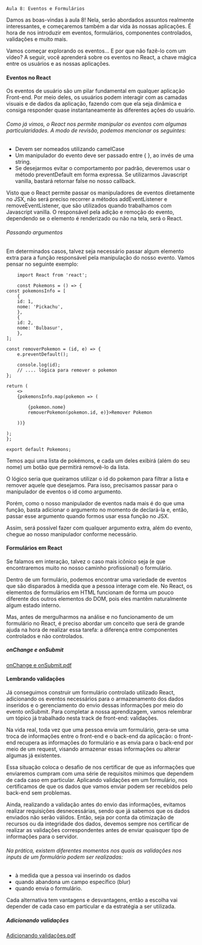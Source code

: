     Aula 8: Eventos e Formulários

Damos as boas-vindas à aula 8! Nela, serão abordados assuntos realmente interessantes, e começaremos também a dar vida às nossas aplicações. É hora de nos introduzir em eventos, formulários, componentes controlados, validações e muito mais.

Vamos começar explorando os eventos… E por que não fazê-lo com um vídeo? A seguir, você aprenderá sobre os eventos no React, a chave mágica entre os usuários e as nossas aplicações.

#### Eventos no React

Os eventos de usuário são um pilar fundamental em qualquer aplicação Front-end. Por meio deles, os usuários podem interagir com as camadas visuais e de dados da aplicação, fazendo com que ela seja dinâmica e consiga responder quase instantaneamente às diferentes ações do usuário.

###### Como já vimos, o React nos permite manipular os eventos com algumas particularidades. A modo de revisão, podemos mencionar os seguintes:

- Devem ser nomeados utilizando camelCase
- Um manipulador do evento deve ser passado entre { }, ao invés de uma string.
- Se desejarmos evitar o comportamento por padrão, deveremos usar o método preventDefault em forma expressa. Se utilizarmos Javascript vanilla, bastará retornar false no nosso callback.

Visto que o React permite passar os manipuladores de eventos diretamente no JSX, não será preciso recorrer a métodos addEventListener e removeEventListener, que são utilizados quando trabalhamos com Javascript vanilla. O responsável pela adição e remoção do evento, dependendo se o elemento é renderizado ou não na tela, será o React.

###### Passando argumentos

Em determinados casos, talvez seja necessário passar algum elemento extra para a função responsável pela manipulação do nosso evento. Vamos pensar no seguinte exemplo:


        import React from 'react';

        const Pokemons = () => {
    const pokemonsInfo = [
        {
        id: 1,
        nome: 'Pickachu',
        },
        {
        id: 2,
        nome: 'Bulbasur',
        },
    ];
    
    const removerPokemon = (id, e) => {
        e.preventDefault();
    
        console.log(id);
        // .... lógica para remover o pokemon
    };
    
    return (
        <>
        {pokemonsInfo.map(pokemon => (
            
            {pokemon.nome}
            removerPokemon(pokemon.id, e)}>Remover Pokemon
            
        ))}
        
    );
    };

    export default Pokemons;

Temos aqui uma lista de pokémons, e cada um deles exibirá (além do seu nome) um botão que permitirá removê-lo da lista.

O lógico seria que queiramos utilizar o id do pokemon para filtrar a lista e remover aquele que desejamos. Para isso, precisamos passar para o manipulador de eventos o id como argumento.

Porém, como o nosso manipulador de eventos nada mais é do que uma função, basta adicionar o argumento no momento de declará-la e, então, passar esse argumento quando formos usar essa função no JSX.

Assim, será possível fazer com qualquer argumento extra, além do evento, chegue ao nosso manipulador conforme necessário.


#### Formulários em React

Se falamos em interação, talvez o caso mais icônico seja (e que encontraremos muito no nosso caminho profissional) o formulário.

Dentro de um formulário, podemos encontrar uma variedade de eventos que são disparados à medida que a pessoa interage com ele. No React, os elementos de formulários em HTML funcionam de forma um pouco diferente dos outros elementos do DOM, pois eles mantêm naturalmente algum estado interno.

Mas, antes de mergulharmos na análise e no funcionamento de um formulário no React, é preciso abordar um conceito que será de grande ajuda na hora de realizar essa tarefa: a diferença entre componentes controlados e não controlados.

##### onChange e onSubmit

[onChange e onSubmit.pdf](https://github.com/1pretom/TechDeveloper/blob/main/FrontEnd-3/Aula8/3.4.%20onChange%20e%20onSubmit%20em%20a%C3%A7%C3%A3o%20.pdf)

#### Lembrando validações

Já conseguimos construir um formulário controlado utilizado React, adicionando os eventos necessários para o armazenamento dos dados inseridos e o gerenciamento do envio dessas informações por meio do evento onSubmit. Para completar a nossa aprendizagem, vamos relembrar um tópico já trabalhado nesta track de front-end: validações.

Na vida real, toda vez que uma pessoa envia um formulário, gera-se uma troca de informações entre o front-end e o back-end da aplicação: o front-end recupera as informações do formulário e as envia para o back-end por meio de um request, visando armazenar essas informações ou alterar algumas já existentes.

Essa situação coloca o desafio de nos certificar de que as informações que enviaremos cumpram com uma série de requisitos mínimos que dependem de cada caso em particular. Aplicando validações em um formulário, nos certificamos de que os dados que vamos enviar podem ser recebidos pelo back-end sem problemas.

Ainda, realizando a validação antes do envio das informações, evitamos realizar requisições desnecessárias, sendo que já sabemos que os dados enviados não serão válidos. Então, seja por conta da otimização de recursos ou da integridade dos dados, devemos sempre nos certificar de realizar as validações correspondentes antes de enviar quaisquer tipo de informações para o servidor.

###### Na prática, existem diferentes momentos nos quais as validações nos inputs de um formulário podem ser realizadas:

- à medida que a pessoa vai inserindo os dados
- quando abandona um campo específico (blur)
- quando envia o formulário.

Cada alternativa tem vantagens e desvantagens, então a escolha vai depender de cada caso em particular e da estratégia a ser utilizada.

##### Adicionando validações

[Adicionando validações.pdf](https://github.com/1pretom/TechDeveloper/blob/main/FrontEnd-3/Aula8/4.2.%20Adicionando%20valida%C3%A7%C3%B5es.pdf)